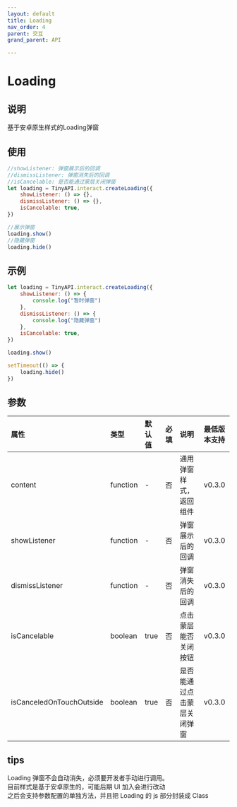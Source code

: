 ```yaml
---
layout: default
title: Loading
nav_order: 4
parent: 交互
grand_parent: API

---
```


# Loading

## 说明

基于安卓原生样式的Loading弹窗

## 使用

```javascript
//showListener: 弹窗展示后的回调
//dismissListener: 弹窗消失后的回调
//isCancelable: 是否能通过蒙层关闭弹窗
let loading = TinyAPI.interact.createLoading({
    showListener: () => {},
    dismissListener: () => {},
    isCancelable: true,
})

//展示弹窗
loading.show()
//隐藏弹窗
loading.hide()
```

## 示例

```javascript
let loading = TinyAPI.interact.createLoading({
    showListener: () => {
        console.log("暂时弹窗")
    },
    dismissListener: () => {
        console.log("隐藏弹窗")
    },
    isCancelable: true,
})

loading.show()

setTimeout(() => {
    loading.hide()
})

```

## 参数

| 属性 | 类型 | 默认值  | 必填  | 说明 | 最低版本支持 |
|:----|:----|:-----|:----|:----|:-----------|
| content | function | -    | 否   | 通用弹窗样式，返回组件 | v0.3.0 |
| showListener | function | -    | 否   | 弹窗展示后的回调 | v0.3.0 |
| dismissListener | function | -    | 否   | 弹窗消失后的回调 | v0.3.0 |
| isCancelable | boolean | true | 否   | 点击蒙层能否关闭按钮 | v0.3.0 |
| isCanceledOnTouchOutside | boolean | true | 否   | 是否能通过点击蒙层关闭弹窗 | v0.3.0 |

## tips

Loading 弹窗不会自动消失，必须要开发者手动进行调用。  
目前样式是基于安卓原生的，可能后期 UI 加入会进行改动  
之后会支持参数配置的单独方法，并且把 Loading 的 js 部分封装成 Class  